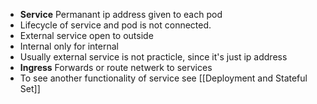 - **Service** Permanant ip address given to each pod
- Lifecycle of service and pod is not connected.
- External service open to outside
- Internal only for internal
- Usually external service is not practicle, since it's just ip address
- **Ingress** Forwards or route netwerk to services
- To see another functionality of service see [[Deployment and Stateful Set]]